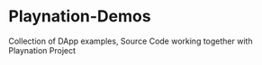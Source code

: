 # Playnation-Demos
Collection of DApp examples, Source Code working together with Playnation Project
